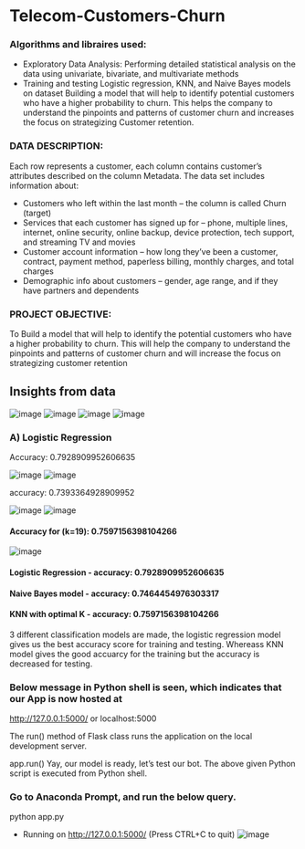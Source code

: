 # Telecom-Customers-Churn
### Algorithms and libraires used: 
- Exploratory Data Analysis: Performing detailed statistical analysis on the data using univariate, bivariate, and multivariate methods
- Training and testing Logistic regression, KNN, and Naive Bayes models on dataset
Building a model that will help to identify potential customers who have a higher probability to churn. This helps the company to understand the pinpoints and patterns of customer churn and increases the focus on strategizing Customer retention.
### DATA DESCRIPTION:
Each row represents a customer, each column contains customer’s attributes described on the column
Metadata. The data set includes information about:
- Customers who left within the last month – the column is called Churn (target)
- Services that each customer has signed up for – phone, multiple lines, internet, online security, online backup, device
protection, tech support, and streaming TV and movies
- Customer account information – how long they’ve been a customer, contract, payment method, paperless billing, monthly charges, and total charges
- Demographic info about customers – gender, age range, and if they have partners and dependents
### PROJECT OBJECTIVE:
To Build a model that will help to identify the potential customers who have a higher probability to churn. This will help the company to understand the pinpoints and patterns of customer churn and will increase the focus on strategizing customer retention
## Insights from data
![image](https://user-images.githubusercontent.com/92087972/192000600-e27fcb8e-37f9-41d9-8993-a9c8bf82c0e2.png)
![image](https://user-images.githubusercontent.com/92087972/192000730-fab84572-6b08-41ea-89e9-61a3e2b0f5ab.png)
![image](https://user-images.githubusercontent.com/92087972/192001449-641040ec-b316-488c-9529-8d7c00b6d15d.png)
![image](https://user-images.githubusercontent.com/92087972/192001637-aaff983c-bc6f-4fec-a35f-03852be21540.png)

### A) Logistic Regression
Accuracy: 0.7928909952606635

![image](https://user-images.githubusercontent.com/92087972/192002110-785182a1-ee5d-4c54-9295-3be3e5d47544.png)
![image](https://user-images.githubusercontent.com/92087972/192001898-05f32698-eae3-4d69-93a5-d34416c5ec71.png)

accuracy: 0.7393364928909952

![image](https://user-images.githubusercontent.com/92087972/192002468-772b9218-009a-4fe9-8afc-6825e89113e3.png)
![image](https://user-images.githubusercontent.com/92087972/192002550-394c8e96-45c0-4cca-bd20-c3fe6000ca4a.png)

#### Accuracy for (k=19): 0.7597156398104266
![image](https://user-images.githubusercontent.com/92087972/192002813-ae6128fe-493d-4c55-9295-76b8c27ac9db.png)

#### Logistic Regression - accuracy: 0.7928909952606635
#### Naive Bayes model - accuracy: 0.7464454976303317
#### KNN with optimal K - accuracy: 0.7597156398104266

3 different classification models are made, the logistic regression model gives us the best accuracy score for training and testing.
Whereass KNN model gives the good accuarcy for the training but the accuracy is decreased for testing.

### Below message in Python shell is seen, which indicates that our App is now hosted at 
http://127.0.0.1:5000/ or localhost:5000

The run() method of Flask class runs the application on the local development server.

app.run()
Yay, our model is ready, let’s test our bot. The above given Python script is executed from Python shell.

### Go to Anaconda Prompt, and run the below query.

python app.py

* Running on http://127.0.0.1:5000/ (Press CTRL+C to quit)
![image](https://user-images.githubusercontent.com/92087972/208325175-de9be58e-2d68-4db0-9d85-818cb0e7b497.png)
